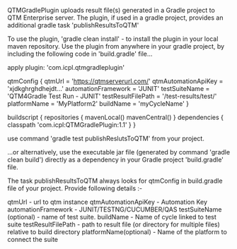 QTMGradlePlugin uploads result file(s) generated in a Gradle project to QTM Enterprise server.
The plugin, if used in a gradle project, provides an additional gradle task 'publishResultsToQTM'

To use the plugin,
'gradle clean install' - to install the plugin in your local maven repository. 
Use the plugin from anywhere in your gradle project, by including the following code in 'build.gradle' file...

apply plugin: 'com.icpl.qtmgradleplugin'

qtmConfig 
{
	qtmUrl = 'https://qtmserverurl.com/'
	qtmAutomationApiKey = 'xjdkghrghdhejdt...'
	automationFramework = 'JUNIT'
	testSuiteName = 'QTM4Gradle Test Run - JUNIT'
	testResultFilePath = '/test-results/test/'
	platformName = 'MyPlatform2'
	buildName = 'myCycleName'
}

buildscript
{
    repositories 
	{
        mavenLocal()
		mavenCentral()
    }
    dependencies 
	{
        classpath 'com.icpl:QTMGradlePlugin:1.1'
    }
}

use command 'gradle test publishReslutsToQTM' from your project.

...or alternatively, use the executable jar file (generated by command 'gradle clean build') directly as a dependency in your Gradle project 'build.gradle' file.

The task publishResultsToQTM always looks for qtmConfig in build.gradle file of your project. Provide following details :-

qtmUrl - url to qtm instance
qtmAutomationApiKey - Automation Key
automationFramework - JUNIT/TESTNG/CUCUMBER/QAS
testSuiteName (optional) - name of test suite.
buildName - Name of cycle linked to test suite
testResultFilePath - path to result file (or directory for multiple files) relative to build directory
platformName(optional) - Name of the platform to connect the suite